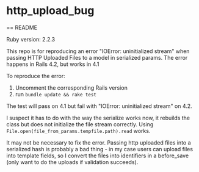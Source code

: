 # http_upload_bug

== README

Ruby version: 2.2.3

This repo is for reproducing an error "IOError: uninitialized stream" when passing HTTP Uploaded Files to a model in serialized params.
The error happens in Rails 4.2, but works in 4.1

To reproduce the error:
1. Uncomment the corresponding Rails version
2. run `bundle update && rake test`

The test will pass on 4.1 but fail with "IOError: uninitialized stream" on 4.2.

I suspect it has to do with the way the serialize works now, it rebuilds the class but does not initialize the file stream correctly.
Using `File.open(file_from_params.tempfile.path).read` works.

It may not be necessary to fix the error. Passing http uploaded files into a serialized hash is probably a bad thing - in my case users can upload files into template fields, so I convert the files into identifiers in a before_save (only want to do the uploads if validation succeeds).
